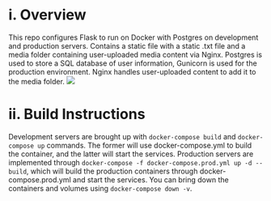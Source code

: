 # i. Overview
   This repo configures Flask to run on Docker with Postgres on development and production servers. Contains a static file with a static .txt file and a media folder containing user-uploaded media content via Nginx. Postgres is used to store a SQL database of user information, Gunicorn is used for the production environment. Nginx handles user-uploaded content to add it to the media folder.
![](https://github.com/amyyu116/flask-on-docker/blob/main/THE%20yippee.gif)

# ii. Build Instructions
   Development servers are brought up with ``docker-compose build`` and ``docker-compose up`` commands. The former will use docker-compose.yml to build the container, and the latter will start the services. Production servers are implemented through ``docker-compose -f docker-compose.prod.yml up -d --build``, which will build the production containers through docker-compose.prod.yml and start the services. You can bring down the containers and volumes using ``docker-compose down -v``. 

